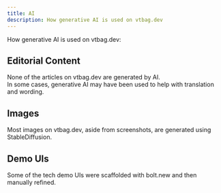 ```yaml
---
title: AI
description: How generative AI is used on vtbag.dev
---
```

How generative AI is used on vtbag.dev:

## Editorial Content
None of the articles on vtbag.dev are generated by AI. \
In some cases, generative AI may have been used to help with translation and wording.

## Images
Most images on vtbag.dev, aside from screenshots, are generated using StableDiffusion.

## Demo UIs
Some of the tech demo UIs were scaffolded with bolt.new and then manually refined.